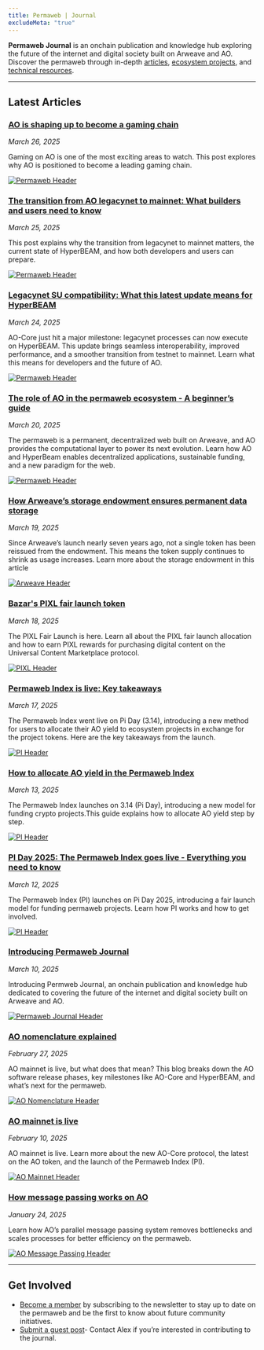 ```yaml
---
title: Permaweb | Journal
excludeMeta: "true"
---
```


**Permaweb Journal** is an onchain publication and knowledge hub exploring the future of the internet and digital society built on Arweave and AO. Discover the permaweb through in-depth [articles](articles.md), [ecosystem projects](explore.md), and [technical resources](learn.md).

---

## Latest Articles

<div class="article-container">

<div class="article-text">

<h3><a href="article/ao-gaming-chain.md">AO is shaping up to become a gaming chain</a></h3>

<p><em>March 26, 2025</em></p>

<p>Gaming on AO is one of the most exciting areas to watch. This post explores why AO is positioned to become a leading gaming chain.</p>

</div>

<a href="article/ao-gaming-chain.md" class="article-thumbnail">

<img src="/static/images/ao-gaming-chain.png" alt="Permaweb Header">

</a>

</div>

<div class="article-container">

<div class="article-text">

<h3><a href="article/legacynet-mainnet-transition.md">The transition from AO legacynet to mainnet: What builders and users need to know</a></h3>

<p><em>March 25, 2025</em></p>

<p>This post explains why the transition from legacynet to mainnet matters, the current state of HyperBEAM, and how both developers and users can prepare.</p>

</div>

<a href="article/legacynet-mainnet-transition.md" class="article-thumbnail">

<img src="/static/images/mainnet-transition.png" alt="Permaweb Header">

</a>

</div>

<div class="article-container">

<div class="article-text">

<h3><a href="article/hyperbeam-milestone-3.md">Legacynet SU compatibility: What this latest update means for HyperBEAM</a></h3>

<p><em>March 24, 2025</em></p>

<p>AO-Core just hit a major milestone: legacynet processes can now execute on HyperBEAM. This update brings seamless interoperability, improved performance, and a smoother transition from testnet to mainnet. Learn what this means for developers and the future of AO.</p>

</div>

<a href="article/hyperbeam-milestone-3.md" class="article-thumbnail">

<img src="/static/images/milestone-3-header.png" alt="Permaweb Header">

</a>

</div>

<div class="article-container">

<div class="article-text">

<h3><a href="article/ao-permaweb-guide.md">The role of AO in the permaweb ecosystem - A beginner’s guide</a></h3>

<p><em>March 20, 2025</em></p>

<p>The permaweb is a permanent, decentralized web built on Arweave, and AO provides the computational layer to power its next evolution. Learn how AO and HyperBeam enables decentralized applications, sustainable funding, and a new paradigm for the web.</p>

</div>

<a href="article/ao-permaweb-guide.md" class="article-thumbnail">

<img src="/static/images/permaweb-header.png" alt="Permaweb Header">

</a>

</div>

<div class="article-container">

<div class="article-text">

<div class="article-container">

<div class="article-text">

<h3><a href="article/storage-endowment-explained.md">How Arweave’s storage endowment ensures permanent data storage</a></h3>

<p><em>March 19, 2025</em></p>

<p>Since Arweave’s launch nearly seven years ago, not a single token has been reissued from the endowment. This means the token supply continues to shrink as usage increases. Learn more about the storage endowment in this article</p>

</div>

<a href="article/storage-endowment-explained.md" class="article-thumbnail">

<img src="/static/images/arweave-header.png" alt="Arweave Header">

</a>

</div>
<div class="article-container">

<div class="article-text">

<h3><a href="article/pixl-fair-launch.md">Bazar's PIXL fair launch token</a></h3>

<p><em>March 18, 2025</em></p>

<p>The PIXL Fair Launch is here. Learn all about the PIXL fair launch allocation and how to earn PIXL rewards for purchasing digital content on the Universal Content Marketplace protocol.</p>

</div>

<a href="article/pixl-fair-launch.md" class="article-thumbnail">

<img src="/static/images/pixl-header.png" alt="PIXL Header">

</a>

</div>

<div class="article-container">

<div class="article-text">

<h3><a href="article/permaweb-index-takeaways.md">Permaweb Index is live: Key takeaways</a></h3>

<p><em>March 17, 2025</em></p>

<p>The Permaweb Index went live on Pi Day (3.14), introducing a new method for users to allocate their AO yield to ecosystem projects in exchange for the project tokens. Here are the key takeaways from the launch.</p>

</div>

<a href="article/permaweb-index-takeaways.md" class="article-thumbnail">

<img src="/static/images/pi-takeaways-header.png" alt="PI Header">

</a>

</div>

<div class="article-container">

<div class="article-text">

<h3><a href="article/ao-yield.md">How to allocate AO yield in the Permaweb Index</a></h3>

<p><em>March 13, 2025</em></p>

<p>The Permaweb Index launches on 3.14 (Pi Day), introducing a new model for funding crypto projects.This guide explains how to allocate AO yield step by step.</p>

</div>

<a href="article/ao-yield.md" class="article-thumbnail">

<img src="/static/images/pi-header.png" alt="PI Header">

</a>

</div>

<div class="article-container">

<div class="article-text">

<h3><a href="article/permaweb-index.md">PI Day 2025: The Permaweb Index goes live - Everything you need to know</a></h3>

<p><em>March 12, 2025</em></p>

<p>The Permaweb Index (PI) launches on Pi Day 2025, introducing a fair launch model for funding permaweb projects. Learn how PI works and how to get involved.</p>

</div>

<a href="article/permaweb-index.md" class="article-thumbnail">

<img src="/static/images/pi-header.png" alt="PI Header">

</a>

</div>
<div class="article-container">

<div class="article-text">

<h3><a href="news/introducing-permaweb-journal.md">Introducing Permaweb Journal</a></h3>

<p><em>March 10, 2025</em></p>

<p>Introducing Permweb Journal, an onchain publication and knowledge hub dedicated to covering the future of the internet and digital society built on Arweave and AO.</p>

</div>

<a href="news/introducing-permaweb-journal.md" class="article-thumbnail">

<img src="/static/og-image.png" alt="Permaweb Journal Header">

</a>

</div>
<div class="article-container">
  <div class="article-text">
    <h3><a href="article/ao-nomenclature.md">AO nomenclature explained</a></h3>
    <p><em>February 27, 2025</em></p>
    <p>AO mainnet is live, but what does that mean? This blog breaks down the AO software release phases, key milestones like AO-Core and HyperBEAM, and what’s next for the permaweb.</p>
  </div>
  <a href="article/ao-nomenclature.md" class="article-thumbnail">
    <img src="/static/images/ao-nomenclature-header.png" alt="AO Nomenclature Header">
  </a>
</div>

<div class="article-container">
  <div class="article-text">
    <h3><a href="article/ao-mainnet-live.md">AO mainnet is live</a></h3>
    <p><em>February 10, 2025</em></p>
    <p>AO mainnet is live. Learn more about the new AO-Core protocol, the latest on the AO token, and the launch of the Permaweb Index (PI).</p>
  </div>
  <a href="article/ao-mainnet-live.md" class="article-thumbnail">
    <img src="/static/images/ao-mainnet-header.webp" alt="AO Mainnet Header">
  </a>
</div>

<div class="article-container">
  <div class="article-text">
    <h3><a href="article/ao-message-passing-explained.md">How message passing works on AO</a></h3>
    <p><em>January 24, 2025</em></p>
    <p>Learn how AO’s parallel message passing system removes bottlenecks and scales processes for better efficiency on the permaweb.</p>
  </div>
  <a href="article/ao-message-passing-explained.md" class="article-thumbnail">
    <img src="/static/images/ao-message-passing-header.webp" alt="AO Message Passing Header">
  </a>
</div>

---

## Get Involved

- [Become a member](https://paragraph.xyz/@permaweb-journal) by subscribing to the newsletter to stay up to date on the permaweb and be the first to know about future community initiatives.
- [Submit a guest post](https://x.com/afmedia_)- Contact Alex if you’re interested in contributing to the journal.

